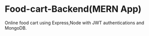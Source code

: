 # Food-cart-Backend(MERN App)
Online food cart using Express,Node with JWT authentications and MongoDB.
